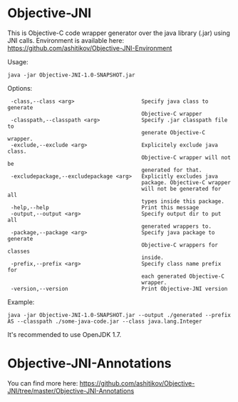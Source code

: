 # Objective-JNI
This is Objective-C code wrapper generator over the java library (.jar) using JNI calls.
Environment is available here: https://github.com/ashitikov/Objective-JNI-Environment

Usage:
```
java -jar Objective-JNI-1.0-SNAPSHOT.jar
```

Options:
```
 -class,--class <arg>                     Specify java class to generate
                                          Objective-C wrapper
 -classpath,--classpath <arg>             Specify .jar classpath file to
                                          generate Objective-C wrapper.
 -exclude,--exclude <arg>                 Explicitely exclude java class.
                                          Objective-C wrapper will not be
                                          generated for that.
 -excludepackage,--excludepackage <arg>   Explicitly excludes java
                                          package. Objective-C wrapper
                                          will not be generated for all
                                          types inside this package.
 -help,--help                             Print this message
 -output,--output <arg>                   Specify output dir to put all
                                          generated wrappers to.
 -package,--package <arg>                 Specify java package to generate
                                          Objective-C wrappers for classes
                                          inside.
 -prefix,--prefix <arg>                   Specify class name prefix for
                                          each generated Objective-C
                                          wrapper.
 -version,--version                       Print Objective-JNI version
```

Example:
```
java -jar Objective-JNI-1.0-SNAPSHOT.jar --output ./generated --prefix AS --classpath ./some-java-code.jar --class java.lang.Integer
```

It's recommended to use OpenJDK 1.7.

# Objective-JNI-Annotations
You can find more here: https://github.com/ashitikov/Objective-JNI/tree/master/Objective-JNI-Annotations
